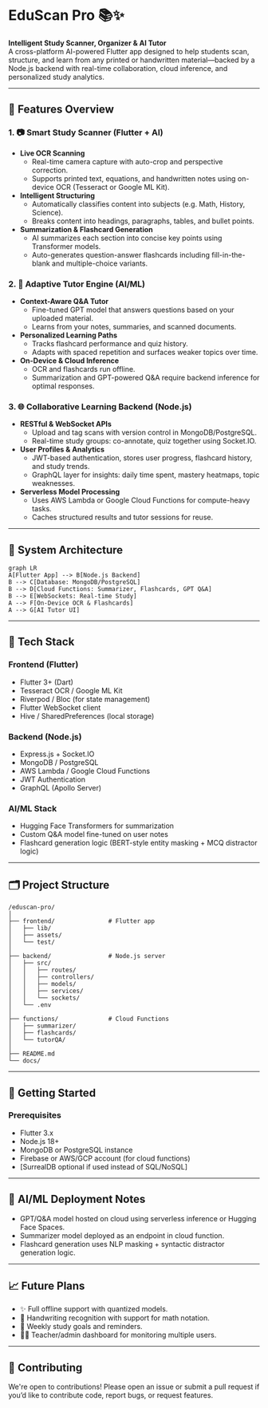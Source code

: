 # EduScan Pro 📚✨  
**Intelligent Study Scanner, Organizer & AI Tutor**  
A cross-platform AI-powered Flutter app designed to help students scan, structure, and learn from any printed or handwritten material—backed by a Node.js backend with real-time collaboration, cloud inference, and personalized study analytics.

---

## 🚀 Features Overview

### 1. 📷 Smart Study Scanner (Flutter + AI)
- **Live OCR Scanning**
  - Real-time camera capture with auto-crop and perspective correction.
  - Supports printed text, equations, and handwritten notes using on-device OCR (Tesseract or Google ML Kit).
- **Intelligent Structuring**
  - Automatically classifies content into subjects (e.g. Math, History, Science).
  - Breaks content into headings, paragraphs, tables, and bullet points.
- **Summarization & Flashcard Generation**
  - AI summarizes each section into concise key points using Transformer models.
  - Auto-generates question-answer flashcards including fill-in-the-blank and multiple-choice variants.

### 2. 🧠 Adaptive Tutor Engine (AI/ML)
- **Context-Aware Q&A Tutor**
  - Fine-tuned GPT model that answers questions based on your uploaded material.
  - Learns from your notes, summaries, and scanned documents.
- **Personalized Learning Paths**
  - Tracks flashcard performance and quiz history.
  - Adapts with spaced repetition and surfaces weaker topics over time.
- **On-Device & Cloud Inference**
  - OCR and flashcards run offline.
  - Summarization and GPT-powered Q&A require backend inference for optimal responses.

### 3. 🌐 Collaborative Learning Backend (Node.js)
- **RESTful & WebSocket APIs**
  - Upload and tag scans with version control in MongoDB/PostgreSQL.
  - Real-time study groups: co-annotate, quiz together using Socket.IO.
- **User Profiles & Analytics**
  - JWT-based authentication, stores user progress, flashcard history, and study trends.
  - GraphQL layer for insights: daily time spent, mastery heatmaps, topic weaknesses.
- **Serverless Model Processing**
  - Uses AWS Lambda or Google Cloud Functions for compute-heavy tasks.
  - Caches structured results and tutor sessions for reuse.

---

## 🧩 System Architecture

```mermaid
graph LR
A[Flutter App] --> B[Node.js Backend]
B --> C[Database: MongoDB/PostgreSQL]
B --> D[Cloud Functions: Summarizer, Flashcards, GPT Q&A]
B --> E[WebSockets: Real-time Study]
A --> F[On-Device OCR & Flashcards]
A --> G[AI Tutor UI]
```

---

## 🔧 Tech Stack

### Frontend (Flutter)
- Flutter 3+ (Dart)
- Tesseract OCR / Google ML Kit
- Riverpod / Bloc (for state management)
- Flutter WebSocket client
- Hive / SharedPreferences (local storage)

### Backend (Node.js)
- Express.js + Socket.IO
- MongoDB / PostgreSQL
- AWS Lambda / Google Cloud Functions
- JWT Authentication
- GraphQL (Apollo Server)

### AI/ML Stack
- Hugging Face Transformers for summarization
- Custom Q&A model fine-tuned on user notes
- Flashcard generation logic (BERT-style entity masking + MCQ distractor logic)

---

## 🗂️ Project Structure

```
/eduscan-pro/
│
├── frontend/               # Flutter app
│   ├── lib/
│   ├── assets/
│   └── test/
│
├── backend/                # Node.js server
│   ├── src/
│   │   ├── routes/
│   │   ├── controllers/
│   │   ├── models/
│   │   ├── services/
│   │   └── sockets/
│   └── .env
│
├── functions/              # Cloud Functions
│   ├── summarizer/
│   ├── flashcards/
│   └── tutorQA/
│
├── README.md
└── docs/
```

---

## 🧪 Getting Started

### Prerequisites

- Flutter 3.x
- Node.js 18+
- MongoDB or PostgreSQL instance
- Firebase or AWS/GCP account (for cloud functions)
- [SurrealDB optional if used instead of SQL/NoSQL]

---

## 🧠 AI/ML Deployment Notes

- GPT/Q&A model hosted on cloud using serverless inference or Hugging Face Spaces.
- Summarizer model deployed as an endpoint in cloud function.
- Flashcard generation uses NLP masking + syntactic distractor generation logic.

---

## 📈 Future Plans

- ✨ Full offline support with quantized models.
- 📝 Handwriting recognition with support for math notation.
- 📅 Weekly study goals and reminders.
- 🧑‍🏫 Teacher/admin dashboard for monitoring multiple users.

---

## 🤝 Contributing

We're open to contributions! Please open an issue or submit a pull request if you’d like to contribute code, report bugs, or request features.
